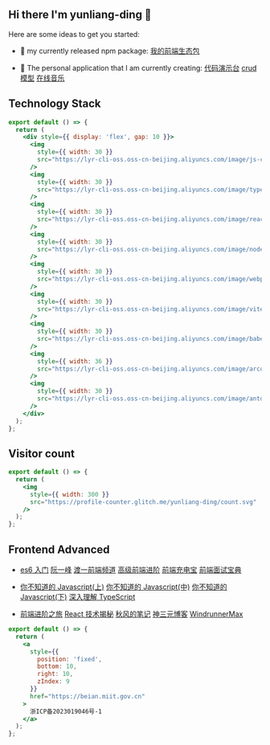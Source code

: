 ## Hi there I'm yunliang-ding 👋

Here are some ideas to get you started:

- 🌱 my currently released npm package: [我的前端生态包](https://packages.yunliang.cloud)

- 🤔 The personal application that I am currently creating: [代码演示台](https://playground.yunliang.cloud) [crud 模型](https://crud.yunliang.cloud) [在线音乐](https://music.yunliang.cloud)

## Technology Stack

```jsx | pureReact
export default () => {
  return (
    <div style={{ display: 'flex', gap: 10 }}>
      <img
        style={{ width: 30 }}
        src="https://lyr-cli-oss.oss-cn-beijing.aliyuncs.com/image/js-cover.png"
      />
      <img
        style={{ width: 30 }}
        src="https://lyr-cli-oss.oss-cn-beijing.aliyuncs.com/image/typescript-cover.png"
      />
      <img
        style={{ width: 30 }}
        src="https://lyr-cli-oss.oss-cn-beijing.aliyuncs.com/image/react-cover.png"
      />
      <img
        style={{ width: 30 }}
        src="https://lyr-cli-oss.oss-cn-beijing.aliyuncs.com/image/nodejs-cover.png"
      />
      <img
        style={{ width: 30 }}
        src="https://lyr-cli-oss.oss-cn-beijing.aliyuncs.com/image/webpack-cover.png"
      />
      <img
        style={{ width: 30 }}
        src="https://lyr-cli-oss.oss-cn-beijing.aliyuncs.com/image/vite-cover.png"
      />
      <img
        style={{ width: 30 }}
        src="https://lyr-cli-oss.oss-cn-beijing.aliyuncs.com/image/babel-cover.png"
      />
      <img
        style={{ width: 36 }}
        src="https://lyr-cli-oss.oss-cn-beijing.aliyuncs.com/image/arco-cover.png"
      />
      <img
        style={{ width: 30 }}
        src="https://lyr-cli-oss.oss-cn-beijing.aliyuncs.com/image/antd-cover.png"
      />
    </div>
  );
};
```

## Visitor count

```jsx | pureReact
export default () => {
  return (
    <img
      style={{ width: 300 }}
      src="https://profile-counter.glitch.me/yunliang-ding/count.svg"
    />
  );
};
```

## Frontend Advanced

- [es6 入门](https://es6.ruanyifeng.com/) [阮一峰](https://www.ruanyifeng.com/blog/javascript) [渡一前端频道](https://www.douyin.com/user/MS4wLjABAAAAi2oukRVcHpgD-HbVdzsxE7tYykr91YuIKukR_X_Yy08EFWRQhRrECDF6FvbvT8Xa) [高级前端进阶](https://muyiy.cn/blog) [前端充电宝](https://www.yuque.com/cuggz) [前端面试宝典](https://lucifer.ren/fe-interview)

- [你不知道的 Javascript(上)](https://my-dev-ops.oss-cn-beijing.aliyuncs.com/website/es5-1.pdf) [你不知道的 Javascript(中)](https://my-dev-ops.oss-cn-beijing.aliyuncs.com/website/es5-2.pdf) [你不知道的 Javascript(下)](https://my-dev-ops.oss-cn-beijing.aliyuncs.com/website/es5-3.pdf) [深入理解 TypeScript](https://jkchao.github.io/typescript-book-chinese/)

- [前端进阶之旅](https://interview.poetries.top) [React 技术揭秘](https://react.iamkasong.com) [秋风的笔记](https://www.qiufeng.blue/react) [神三元博客](https://sanyuan0704.github.io) [WindrunnerMax](https://blog.touchczy.top/#/)

```jsx | pureReact
export default () => {
  return (
    <a
      style={{
        position: 'fixed',
        bottom: 10,
        right: 10,
        zIndex: 9
      }}
      href="https://beian.miit.gov.cn"
    >
      浙ICP备2023019046号-1
    </a>
  );
};
```
